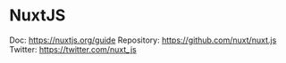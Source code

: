 # NuxtJS

Doc: https://nuxtjs.org/guide
Repository: https://github.com/nuxt/nuxt.js
Twitter: https://twitter.com/nuxt_js